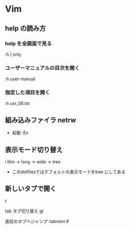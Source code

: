 # Vim
## help の読み方
### help を全画面で見る
:h | only

### ユーザーマニュアルの目次を開く
:h user-manual

### 指定した項目を開く
:h usr_06.txt

## 組み込みファイラ netrw
- 起動
:Ex

## 表示モード切り替え
i
thin -> long -> wide -> tree
* このdotfilesではデフォルトの表示モードをtree にしてある

## 新しいタブで開く
t

tab
タブ切り替え
gt

直前のタブへジャンプ
:tabnext #
